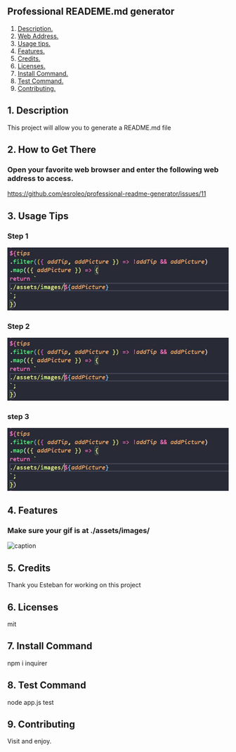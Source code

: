

## Professional READEME.md generator

1. [ Description. ](#desc)
2. [ Web Address. ](#web-address)
3. [ Usage tips. ](#usage)
4. [ Features. ](#features)
5. [ Credits. ](#credits)
6. [ Licenses. ](#licenses)
7. [ Install Command. ](#commandInstall)
8. [ Test Command. ](#commandTest)
9. [ Contributing. ](#contributing)

<a name="desc"></a>
## 1. Description

This project will allow you to generate a README.md file



<a name="web-address"></a>
## 2. How to Get There

### Open your favorite web browser and enter the following web address to access.

https://github.com/esroleo/professional-readme-generator/issues/11

<a name="usage"></a>
## 3. Usage Tips


### Step 1
![test](./assets/images/test.JPG?raw=true "test")

### Step 2
![test](./assets/images/test.JPG?raw=true "test")

### step 3

![test](./assets/images/test.JPG?raw=true "test")


<a name="features"></a>
## 4. Features
### Make sure your gif is at ./assets/images/

![caption](./assets/images/readme-gen-gif.gif)

<a name="credits"></a>
## 5. Credits

Thank you Esteban for working on this project

<a name="licenses"></a>
## 6. Licenses

mit

<a name="commandInstall"></a>
## 7. Install Command

npm i inquirer

<a name="commandTest"></a>
## 8. Test Command

node app.js test

<a name="contributing"></a>
## 9. Contributing

Visit and enjoy.

